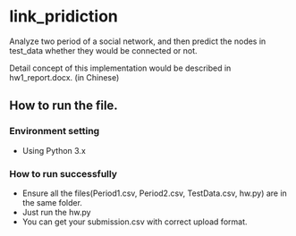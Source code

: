 # link_pridiction

Analyze two period of a social network, and then predict the nodes in test_data whether they would be connected or not.

Detail concept of this implementation would be described in hw1_report.docx. (in Chinese)

## How to run the file.

### Environment setting
- Using Python 3.x

### How to run successfully
- Ensure all the files(Period1.csv, Period2.csv, TestData.csv, hw.py) are in the same folder.
- Just run the hw.py
- You can get your submission.csv with correct upload format.
